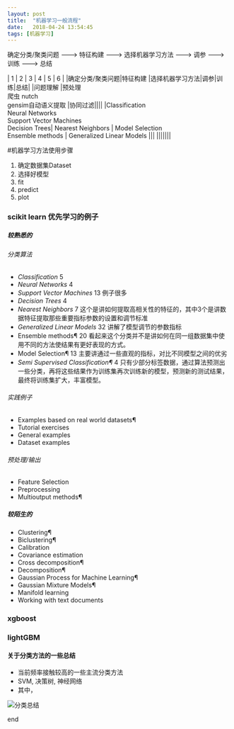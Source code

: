 ```yaml
---
layout: post
title:  "机器学习一般流程"
date:   2018-04-24 13:54:45
tags: [机器学习]
---
```


确定分类/聚类问题 ---> 特征构建 ---> 选择机器学习方法 ---> 调参 ---> 训练 ---> 总结

| 1            | 2                                 | 3           |  4 |  5 |  6 |
|确定分类/聚类问题|特征构建                            |选择机器学习方法|调参|训练|总结|
|问题理解        |预处理<br>爬虫 nutch<br>gensim自动语义提取  |协同过滤||||
|Classification<br>Neural Networks<br>Support Vector Machines<br>Decision Trees| Nearest Neighbors | Model Selection<br> Ensemble methods | Generalized Linear Models |||
|||||||


#机器学习方法使用步骤
1. 确定数据集Dataset
2. 选择好模型
3. fit
4. predict
5. plot

### scikit learn 优先学习的例子
##### 较熟悉的
###### 分类算法
+ _Classification_  5
+ _Neural Networks_ 4
+ _Support Vector Machines_  13 例子很多
+ _Decision Trees_ 4
+ _Nearest Neighbors_ 7 这个是讲如何提取高相关性的特征的，其中3个是讲数据特征提取那些重要指标参数的设置和调节标准
+ _Generalized Linear Models_ 32 讲解了模型调节的参数指标
+ Ensemble methods¶ 20 看起来这个分类并不是讲如何在同一组数据集中使用不同的方法使结果有更好表现的方式。
+ Model Selection¶  13 主要讲通过一些直观的指标，对比不同模型之间的优劣
+ _Semi Supervised Classification¶_ 4 只有少部分标签数据，通过算法预测出一些分类，再将这些结果作为训练集再次训练新的模型，预测新的测试结果，最终将训练集扩大，丰富模型。
###### 实践例子
+ Examples based on real world datasets¶
+ Tutorial exercises
+ General examples
+ Dataset examples
###### 预处理/输出
+ Feature Selection
+ Preprocessing
+ Multioutput methods¶

##### 较陌生的
+ Clustering¶
+ Biclustering¶
+ Calibration
+ Covariance estimation
+ Cross decomposition¶
+ Decomposition¶
+ Gaussian Process for Machine Learning¶
+ Gaussian Mixture Models¶
+ Manifold learning
+ Working with text documents

### xgboost
### lightGBM


#### 关于分类方法的一些总结
+ 当前频率接触较高的一些主流分类方法
+ SVM, 决策树, 神经网络
+ 其中，

![分类总结](http://pcr54drkl.bkt.clouddn.com/%E6%9C%BA%E5%99%A8%E5%AD%A6%E4%B9%A0_%E5%AD%A6%E4%B9%A0%E6%A0%91.png)

end
